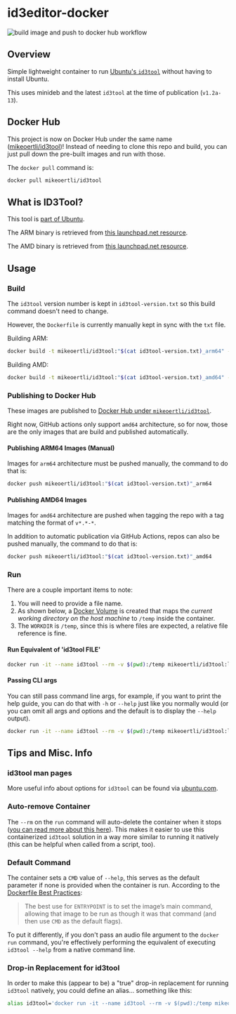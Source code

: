 # id3editor-docker

![build image and push to docker hub workflow](https://github.com/mikeoertli/id3tool-docker/actions/workflows/publish-image-to-docker-hub.yml/badge.svg)

## Overview

Simple lightweight container to run [Ubuntu's `id3tool`](http://manpages.ubuntu.com/manpages/focal/man1/id3tool.1.html) without having to install Ubuntu.

This uses minideb and the latest `id3tool` at the time of publication (`v1.2a-13`).

## Docker Hub

This project is now on Docker Hub under the same name ([mikeoertli/id3tool](https://hub.docker.com/r/mikeoertli/id3tool))! Instead of needing to clone this repo and build, you can just pull down the pre-built images and run with those.

The `docker pull` command is:

```bash
docker pull mikeoertli/id3tool
```

## What is ID3Tool?

This tool is [part of Ubuntu](http://manpages.ubuntu.com/manpages/focal/man1/id3tool.1.html).

The ARM binary is retrieved from [this launchpad.net resource](https://launchpad.net/ubuntu/focal/arm64/id3tool/1.2a-11).

The AMD binary is retrieved from [this launchpad.net resource](https://launchpad.net/ubuntu/focal/amd64/id3tool/1.2a-11).

## Usage

### Build

The `id3tool` version number is kept in `id3tool-version.txt` so this build command doesn't need to change.

However, the `Dockerfile` is currently manually kept in sync with the `txt` file.

Building ARM:

```bash
docker build -t mikeoertli/id3tool:"$(cat id3tool-version.txt)_arm64" -t mikeoertli/id3tool:latest .
```

Building AMD:

```bash
docker build -t mikeoertli/id3tool:"$(cat id3tool-version.txt)_amd64" -t mikeoertli/id3tool:latest .
```

### Publishing to Docker Hub

These images are published to [Docker Hub under `mikeoertli/id3tool`](https://hub.docker.com/r/mikeoertli/id3tool/tags).

Right now, GitHub actions only support `amd64` architecture, so for now, those are the only images that are build and published automatically.

#### Publishing ARM64 Images (Manual)

Images for `arm64` architecture must be pushed manually, the command to do that is:

```bash
docker push mikeoertli/id3tool:"$(cat id3tool-version.txt)"_arm64
```

#### Publishing AMD64 Images

Images for `amd64` architecture are pushed when tagging the repo with a tag matching the format of `v*.*-*`.

In addition to automatic publication via GitHub Actions, repos can also be pushed manually, the command to do that is:

```bash
docker push mikeoertli/id3tool:"$(cat id3tool-version.txt)"_amd64
```

### Run

There are a couple important items to note:

1. You will need to provide a file name.
2. As shown below, a [Docker Volume](https://docs.docker.com/storage/volumes/) is created that maps the *current working directory on the host machine* to `/temp` inside the container.
3. The `WORKDIR` is `/temp`, since this is where files are expected, a relative file reference is fine.

#### Run Equivalent of 'id3tool FILE'

```bash
docker run -it --name id3tool --rm -v $(pwd):/temp mikeoertli/id3tool:latest <switches> "<FILE>"
```

#### Passing CLI args

You can still pass command line args, for example, if you want to print the help guide, you can do that with `-h` or `--help` just like you normally would (or you can omit all args and options and the default is to display the `--help` output).

```bash
docker run -it --name id3tool --rm -v $(pwd):/temp mikeoertli/id3tool:latest --help
```

## Tips and Misc. Info

### id3tool man pages

More useful info about options for `id3tool` can be found via [ubuntu.com](http://manpages.ubuntu.com/manpages/focal/man1/id3tool.1.html).

### Auto-remove Container

The `--rm` on the `run` command will auto-delete the container when it stops ([you can read more about this here](https://docs.docker.com/engine/reference/commandline/rm/)). This makes it easier to use this containerized `id3tool` solution in a way more similar to running it natively (this can be helpful when called from a script, too).

### Default Command

The container sets a `CMD` value of `--help`, this serves as the default parameter if none is provided when the container is run. According to the [Dockerfile Best Practices](https://docs.docker.com/develop/develop-images/dockerfile_best-practices/#entrypoint):
> The best use for `ENTRYPOINT` is to set the image’s main command, allowing that image to be run as though it was that command (and then use `CMD` as the default flags).

To put it differently, if you don't pass an audio file argument to the `docker run` command, you're effectively performing the equivalent of executing `id3tool --help` from a native command line.

### Drop-in Replacement for id3tool

In order to make this (appear to be) a "true" drop-in replacement for running `id3tool` natively, you could define an alias... something like this:

```bash
alias id3tool='docker run -it --name id3tool --rm -v $(pwd):/temp mikeoertli/id3tool:latest'
```
